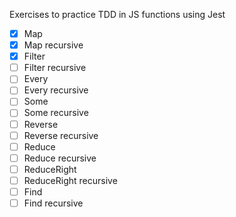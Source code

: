 Exercises to practice TDD in JS functions using Jest

- [x] Map
- [x] Map recursive
- [x] Filter
- [ ] Filter recursive
- [ ] Every
- [ ] Every recursive
- [ ] Some
- [ ] Some recursive
- [ ] Reverse 
- [ ] Reverse recursive
- [ ] Reduce 
- [ ] Reduce recursive
- [ ] ReduceRight 
- [ ] ReduceRight recursive
- [ ] Find
- [ ] Find recursive
